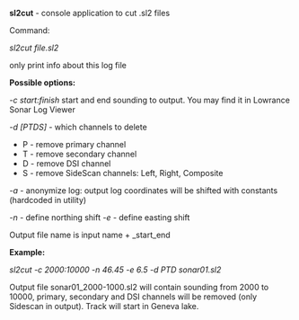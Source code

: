 **sl2cut** - console application to cut .sl2 files


Command:


*sl2cut file.sl2*

only print info about this log file

**Possible options:**

*-c start:finish* start and end sounding to output. You may find it in Lowrance Sonar Log Viewer

*-d [PTDS]* - which channels to delete

- P - remove primary channel
- T - remove secondary channel
- D - remove DSI channel
- S - remove SideScan channels: Left, Right, Composite

*-a* - anonymize log: output log coordinates will be shifted with constants (hardcoded in utility)

*-n* - define northing shift
*-e* - define easting shift

Output file name is input name + _start_end

**Example:**

*sl2cut -c 2000:10000 -n 46.45 -e 6.5 -d PTD sonar01.sl2*

Output file sonar01_2000-1000.sl2 will contain sounding from 2000 to 10000, primary, secondary and DSI channels will be removed (only Sidescan in output). Track will start in Geneva lake.
